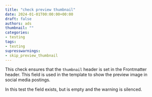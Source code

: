 ```yaml
---
title: "check preview thumbnail"
date: 2024-01-01T00:00:00+00:00
draft: false
authors: ads
thumbnail: ""
categories:
- testing
tags:
- testing
supresswarnings:
- skip_preview_thumbnail
---
```


This check ensures that the `thumbnail` header is set in the Frontmatter header.
This field is used in the template to show the preview image in social media postings.

In this test the field exists, but is empty and the warning is silenced.
